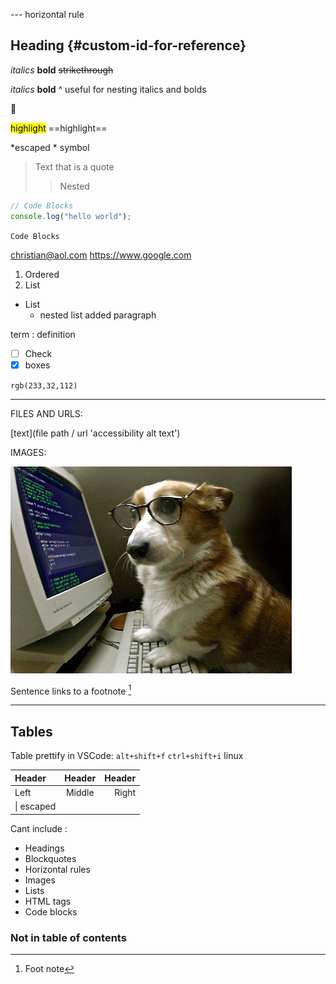 
--- horizontal rule

## Heading {#custom-id-for-reference}

*italics* **bold** ~~strikethrough~~

_italics_ __bold__ 
^ useful for nesting italics and bolds

:yellow_heart:

<mark>highlight</mark> ==highlight== <!--doesnt work on GitHub-->

\*escaped \* symbol

> Text that is a quote
>
> > Nested

```js
// Code Blocks
console.log("hello world");
```

`Code Blocks`

<christian@aol.com>
<https://www.google.com>

1. Ordered
2. List

- List
  - nested list
    added paragraph

term
: definition

- [ ] Check
- [x] boxes

`rgb(233,32,112)`

<!-- This content will not appear in the rendered Markdown -->

---

FILES AND URLS:

[text](file path / url 'accessibility alt text')

IMAGES:

![alt text](dog.jpg "hover / screen reader")

Sentence links to a footnote [^1]

[^1]: Foot note

---

## Tables

Table prettify in VSCode:
`alt+shift+f` `ctrl+shift+i` linux

| Header     | Header | Header |
| :--------- | :----: | -----: |
| Left       | Middle |  Right |
| \| escaped |

Cant include :

- Headings
- Blockquotes
- Horizontal rules
- Images
- Lists
- HTML tags
- Code blocks

### Not in table of contents <!-- omit from toc -->
